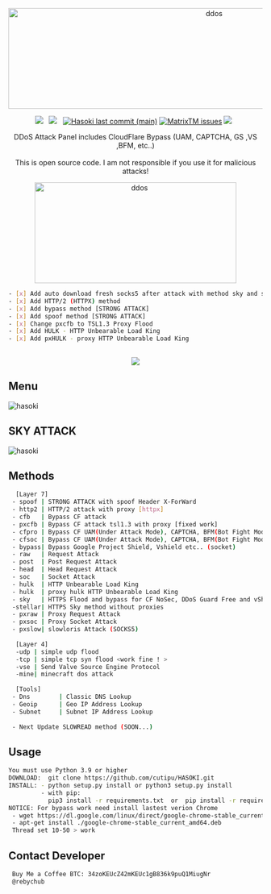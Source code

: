 <div align=center>
<p align="center"><img src="https://www.linkpicture.com/q/12311_2.png" width="800px" height="200px" alt="ddos"></p>
 <p>
 <img src="https://img.shields.io/github/stars/cutipu/HASOKI?color=%23DF0067&style=for-the-badge"/> &nbsp;
 <img src="https://img.shields.io/github/forks/cutipu/HASOKI?color=%239999FF&style=for-the-badge"/> &nbsp;
  <a href="#"><img alt="Hasoki last commit (main)" src="https://img.shields.io/github/last-commit/cutipu/HASOKI/main?color=green&style=for-the-badge"></a>
 <a href="https://github.com/cutipu/HASOKI/issues"><img alt="MatrixTM issues" src="https://img.shields.io/github/issues/cutipu/HASOKI?color=purple&style=for-the-badge"></a>
   <img src="https://img.shields.io/github/license/cutipu/HASOKI?color=%23E8E8E8&style=for-the-badge"/> &nbsp;
</p>
 DDoS Attack Panel includes CloudFlare Bypass (UAM, CAPTCHA, GS ,VS ,BFM, etc..)<br/><br/>
 This is open source code. I am not responsible if you use it for malicious attacks!
<p align="center"><img src="https://www.linkpicture.com/q/yasuo-lol-legends-of-runeterra-uhdpaper.com-4K-4.1469-wp.thumbnail.jpg"width="400px" height="200px" alt="ddos"></p>
</div>

```sh
- [x] Add auto download fresh socks5 after attack with method sky and slowloris
- [x] Add HTTP/2 (HTTPX) method
- [x] Add bypass method [STRONG ATTACK]
- [x] Add spoof method [STRONG ATTACK]
- [x] Change pxcfb to TSL1.3 Proxy Flood 
- [x] Add HULK - HTTP Unbearable Load King
- [x] Add pxHULK - proxy HTTP Unbearable Load King
 
```
<div align=center>
 <img src="https://img.shields.io/badge/Python-FFDD00?style=for-the-badge&logo=python&logoColor=blue"/></br>
</div>

## Menu
![hasoki](https://www.linkpicture.com/q/Untitled1_18.png)

## SKY ATTACK
![hasoki](https://www.linkpicture.com/q/Untitled7_1.png)
## Methods

```sh
  [Layer 7]
 - spoof | STRONG ATTACK with spoof Header X-ForWard
 - http2 | HTTP/2 attack with proxy [httpx]
 - cfb   | Bypass CF attack
 - pxcfb | Bypass CF attack tsl1.3 with proxy [fixed work]
 - cfpro | Bypass CF UAM(Under Attack Mode), CAPTCHA, BFM(Bot Fight Mode) etc.. (request)
 - cfsoc | Bypass CF UAM(Under Attack Mode), CAPTCHA, BFM(Bot Fight Mode) etc.. (socket)
 - bypass| Bypass Google Project Shield, Vshield etc.. (socket)
 - raw   | Request Attack
 - post  | Post Request Attack
 - head  | Head Request Attack
 - soc   | Socket Attack
 - hulk  | HTTP Unbearable Load King
 - hulk  | proxy hulk HTTP Unbearable Load King
 - sky   | HTTPS Flood and bypass for CF NoSec, DDoS Guard Free and vShield (SOCKS5)
 -stellar| HTTPS Sky method without proxies
 - pxraw | Proxy Request Attack
 - pxsoc | Proxy Socket Attack
 - pxslow| slowloris Attack (SOCKS5)
 
  [Layer 4]
  -udp | simple udp flood
  -tcp | simple tcp syn flood <work fine ! >
  -vse | Send Valve Source Engine Protocol
  -mine| minecraft dos attack
  
  [Tools]
 - Dns        | Classic DNS Lookup
 - Geoip      | Geo IP Address Lookup
 - Subnet     | Subnet IP Address Lookup
 
 - Next Update SLOWREAD method (SOON...)
```

## Usage
```sh
You must use Python 3.9 or higher
DOWNLOAD:  git clone https://github.com/cutipu/HASOKI.git
INSTALL: - python setup.py install or python3 setup.py install
         - with pip:
           pip3 install -r requirements.txt  or  pip install -r requirements.txt
NOTICE: For bypass work need install lastest verion Chrome
 - wget https://dl.google.com/linux/direct/google-chrome-stable_current_amd64.deb
 - apt-get install ./google-chrome-stable_current_amd64.deb
 Thread set 10-50 > work
```

## Contact Developer
```sh
 Buy Me a Coffee BTC: 34zoKEUcZ42mKEUc1gB836k9puQ1MiugNr
 @rebychub
```

